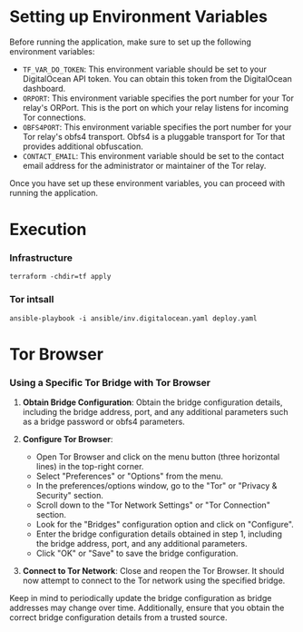 # Setting up Environment Variables

Before running the application, make sure to set up the following environment variables:

- `TF_VAR_DO_TOKEN`: This environment variable should be set to your DigitalOcean API token. You can obtain this token from the DigitalOcean dashboard.
- `ORPORT`: This environment variable specifies the port number for your Tor relay's ORPort. This is the port on which your relay listens for incoming Tor connections.
- `OBFS4PORT`: This environment variable specifies the port number for your Tor relay's obfs4 transport. Obfs4 is a pluggable transport for Tor that provides additional obfuscation.
- `CONTACT_EMAIL`: This environment variable should be set to the contact email address for the administrator or maintainer of the Tor relay.

Once you have set up these environment variables, you can proceed with running the application.

# Execution

### Infrastructure
```
terraform -chdir=tf apply
```

### Tor intsall
```
ansible-playbook -i ansible/inv.digitalocean.yaml deploy.yaml
```

# Tor Browser

### Using a Specific Tor Bridge with Tor Browser

1. **Obtain Bridge Configuration**: Obtain the bridge configuration details, including the bridge address, port, and any additional parameters such as a bridge password or obfs4 parameters.

2. **Configure Tor Browser**:
   - Open Tor Browser and click on the menu button (three horizontal lines) in the top-right corner.
   - Select "Preferences" or "Options" from the menu.
   - In the preferences/options window, go to the "Tor" or "Privacy & Security" section.
   - Scroll down to the "Tor Network Settings" or "Tor Connection" section.
   - Look for the "Bridges" configuration option and click on "Configure".
   - Enter the bridge configuration details obtained in step 1, including the bridge address, port, and any additional parameters.
   - Click "OK" or "Save" to save the bridge configuration.

3. **Connect to Tor Network**: Close and reopen the Tor Browser. It should now attempt to connect to the Tor network using the specified bridge.

Keep in mind to periodically update the bridge configuration as bridge addresses may change over time. Additionally, ensure that you obtain the correct bridge configuration details from a trusted source.

